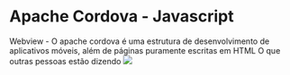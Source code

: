 # Apache Cordova - Javascript

Webview - O apache cordova é uma estrutura de desenvolvimento de aplicativos móveis, além de páginas puramente escritas em HTML
O que outras pessoas estão dizendo
<img src='https://upload.wikimedia.org/wikipedia/commons/thumb/4/45/Cordova-logo-by-gengns.svg/1280px-Cordova-logo-by-gengns.svg.png' />
